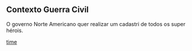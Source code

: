 Contexto Guerra Civil
------------------------

O governo Norte Americano quer realizar um cadastri de todos os super hérois.



[time](teamLeoanrdo.md)